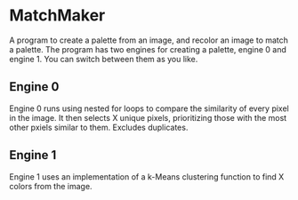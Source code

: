 # MatchMaker

A program to create a palette from an image, and recolor an image to match a palette.
The program has two engines for creating a palette, engine 0 and engine 1. You can switch between them as you like.

## Engine 0
Engine 0 runs using nested for loops to compare the similarity of every pixel in the image. It then selects X unique pixels, prioritizing those with the most other pxiels similar to them. Excludes duplicates.

## Engine 1
Engine 1 uses an implementation of a k-Means clustering function to find X colors from the image.
